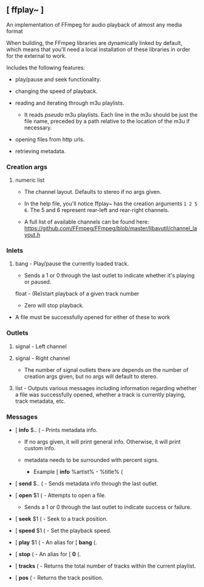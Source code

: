 ## \[ **ffplay\~** ]

An implementation of FFmpeg for audio playback of almost any media format

When building, the FFmpeg libraries are dynamically linked by default, which means that you'll need a local installation of these libraries in order for the external to work.

Includes the following features:

- play/pause and seek functionality.

- changing the speed of playback.

- reading and iterating through m3u playlists.
	- It reads _pseudo_ m3u playlists. Each line in the m3u should be just the file name, preceded by a path relative to the location of the m3u if necessary.

- opening files from http urls.

- retrieving metadata.

### Creation args

1. numeric list
	- The channel layout. Defaults to stereo if no args given.

	- In the help file, you'll notice ffplay~ has the creation arguments `1 2 5 6`. The 5 and 6 represent rear-left and rear-right channels.

	- A full list of available channels can be found here: <https://github.com/FFmpeg/FFmpeg/blob/master/libavutil/channel_layout.h>

### Inlets

1. bang - Play/pause the currently loaded track.
	- Sends a 1 or 0 through the last outlet to indicate whether it's playing or paused.

	float - (Re)start playback of a given track number
	- Zero will stop playback.

- A file must be successfully opened for either of these to work

### Outlets

1. signal - Left channel

2. signal - Right channel
	- The number of signal outlets there are depends on the number of creation args given, but no args will default to stereo.

3. list - Outputs various messages including information regarding whether a file was successfully opened, whether a track is currently playing, track metadata, etc.

### Messages

- \[ **info** \$.. ( - Prints metadata info.
	- If no args given, it will print general info. Otherwise, it will print custom info.

	- metadata needs to be surrounded with percent signs.
		- Example \[ **info** %artist% - %title% (

- \[ **send** \$.. ( - Sends metadata info through the
last outlet.

- \[ **open** \$1 ( - Attempts to open a file.
	- Sends a 1 or 0 through the last outlet to indicate success or failure.

- \[ **seek** \$1 ( - Seek to a track position.

- \[ **speed** \$1 ( - Set the playback speed.

- \[ **play** \$1 ( - An alias for \[ **bang** (.

- \[ **stop** ( - An alias for \[ **0** (.

- \[ **tracks** ( - Returns the total number of tracks within the current playlist.

- \[ **pos** ( - Returns the track position.
